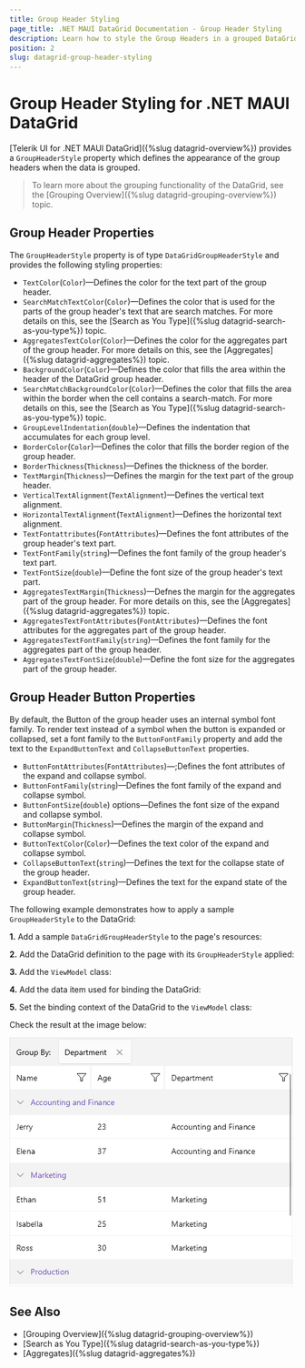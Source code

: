 ```yaml
---
title: Group Header Styling
page_title: .NET MAUI DataGrid Documentation - Group Header Styling
description: Learn how to style the Group Headers in a grouped DataGrid control.
position: 2
slug: datagrid-group-header-styling
---
```


# Group Header Styling for .NET MAUI DataGrid

[Telerik UI for .NET MAUI DataGrid]({%slug datagrid-overview%}) provides a `GroupHeaderStyle` property which defines the appearance of the group headers when the data is grouped.

>To learn more about the grouping functionality of the DataGrid, see the [Grouping Overview]({%slug datagrid-grouping-overview%}) topic.

## Group Header Properties

The `GroupHeaderStyle` property is of type `DataGridGroupHeaderStyle` and provides the following styling properties:

* `TextColor`(`Color`)&mdash;Defines the color for the text part of the group header.
* `SearchMatchTextColor`(`Color`)&mdash;Defines the color that is used for the parts of the group header's text that are search matches. For more details on this, see the [Search as You Type]({%slug datagrid-search-as-you-type%}) topic.
* `AggregatesTextColor`(`Color`)&mdash;Defines the color for the aggregates part of the group header. For more details on this, see the [Aggregates]({%slug datagrid-aggregates%}) topic.
* `BackgroundColor`(`Color`)&mdash;Defines the color that fills the area within the header of the DataGrid group header.
* `SearchMatchBackgroundColor`(`Color`)&mdash;Defines the color that fills the area within the border when the cell contains a search-match. For more details on this, see the [Search as You Type]({%slug datagrid-search-as-you-type%}) topic.
* `GroupLevelIndentation`(`double`)&mdash;Defines the indentation that accumulates for each group level.
* `BorderColor`(`Color`)&mdash;Defines the color that fills the border region of the group header.
* `BorderThickness`(`Thickness`)&mdash;Defines the thickness of the border.
* `TextMargin`(`Thickness`)&mdash;Defines the margin for the text part of the group header.
* `VerticalTextAlignment`(`TextAlignment`)&mdash;Defines the vertical text alignment.
* `HorizontalTextAlignment`(`TextAlignment`)&mdash;Defines the horizontal text alignment.
* `TextFontattributes`(`FontAttributes`)&mdash;Defines the font attributes of the group header's text part.
* `TextFontFamily`(`string`)&mdash;Defines the font family of the group header's text part.
* `TextFontSize`(`double`)&mdash;Define the font size of the group header's text part.
* `AggregatesTextMargin`(`Thickness`)&mdash;Defnes the margin for the aggregates part of the group header. For more details on this, see the [Aggregates]({%slug datagrid-aggregates%}) topic.
* `AggregatesTextFontAttributes`(`FontAttributes`)&mdash;Defines the font attributes for the aggregates part of the group header.
* `AggregatesTextFontFamily`(`string`)&mdash;Defines the font family for the aggregates part of the group header.
* `AggregatesTextFontSize`(`double`)&mdash;Define the font size for the aggregates part of the group header.

## Group Header Button Properties

By default, the Button of the group header uses an internal symbol font family. To render text instead of a symbol when the button is expanded or collapsed, set a font family to the `ButtonFontFamily` property and add the text to the `ExpandButtonText` and `CollapseButtonText` properties.

* `ButtonFontAttributes`(`FontAttributes`)&mdash;;Defines the font attributes of the expand and collapse symbol.
* `ButtonFontFamily`(`string`)&mdash;Defines the font family of the expand and collapse symbol.
* `ButtonFontSize`(`double`) options&mdash;Defines the font size of the expand and collapse symbol.
* `ButtonMargin`(`Thickness`)&mdash;Defines the margin of the expand and collapse symbol.
* `ButtonTextColor`(`Color`)&mdash;Defines the text color of the expand and collapse symbol.
* `CollapseButtonText`(`string`)&mdash;Defines the text for the collapse state of the group header.
* `ExpandButtonText`(`string`)&mdash;Defines the text for the expand state of the group header.

The following example demonstrates how to apply a sample `GroupHeaderStyle` to the DataGrid:

**1.** Add a sample `DataGridGroupHeaderStyle` to the page's resources:

<snippet id='datagrid-groupheader-styling-style' />

**2.** Add the DataGrid definition to the page with its `GroupHeaderStyle` applied:

<snippet id='datagrid-groupheader-styling-xaml' />

**3.** Add the `ViewModel` class:

<snippet id='datagrid-grouping-viewmodel' />

**4.** Add the data item used for binding the DataGrid:

<snippet id='datagrid-grouping-object' />

**5.** Set the binding context of the DataGrid to the `ViewModel` class:

<snippet id='datagrid-grouping-propertygroupdescriptor-setvm' />

Check the result at the image below:

![Telerik .NET MAUI DataGrid Group Header Template](../images/datagrid-grouping-groupheaderstyle.png)

## See Also

* [Grouping Overview]({%slug datagrid-grouping-overview%})
* [Search as You Type]({%slug datagrid-search-as-you-type%})
* [Aggregates]({%slug datagrid-aggregates%})
